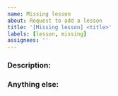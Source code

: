 ```yaml
---
name: Missing lesson
about: Request to add a lesson
title: '[Missing lesson] <title>'
labels: [lesson, missing]
assignees: ''
---
```


<!--
Note: Please search to see if an issue already exists for the bug you encountered.
-->

### Description:

<!-- A concise description of what is missing: title, links, etc. -->

### Anything else:

<!--
Links? References? Anything that will give us more context about the issue that you are encountering!
-->